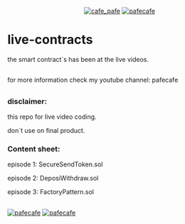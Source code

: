 <p align="center"> 
  <a href="https://twitter.com/cafe_pafe" target="blank"><img src="https://img.shields.io/twitter/follow/cafe_pafe?logo=twitter&style=plastic&labelColor=334455" alt="cafe_pafe" /></a> 
<a href="https://youtube.com/pafecafe" target="blank"><img src="https://img.shields.io/badge/youtube-watch-red/follow/cafe_pafe?logo=youtube&style=plastic&logoColor=red&labelColor=334455" alt="pafecafe" /></a> 
</p>

# live-contracts
the smart contract`s has been at the live videos.
##
for more information check my youtube channel: pafecafe

##

### disclaimer:

this repo for live video coding.

don`t use on final product.


### Content sheet:
episode 1: SecureSendToken.sol

episode 2: DeposiWithdraw.sol

episode 3: FactoryPattern.sol

##
<div>
<span align="left"> 
<a href="https://img.shields.io/github/license/mosi-sol/live-contracts" target="blank"><img src="https://img.shields.io/github/license/mosi-sol/live-contracts" alt="pafecafe" /></a> 
</span>
<span align="center"> 
<a href="https://img.shields.io/twitter/url?url=https%3A%2F%2Fgithub.com%2Fmosi-sol%2Flive-contracts" target="blank"><img src="https://img.shields.io/twitter/url?url=https%3A%2F%2Fgithub.com%2Fmosi-sol%2Flive-contracts" alt="pafecafe" /></a> 
</span>
</div>

